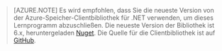 >[AZURE.NOTE] Es wird empfohlen, dass Sie die neueste Version von der Azure-Speicher-Clientbibliothek für .NET verwenden, um dieses Lernprogramm abzuschließen. Die neueste Version der Bibliothek ist 6.x, heruntergeladen [Nuget](https://www.nuget.org/packages/WindowsAzure.Storage/). Die Quelle für die Clientbibliothek ist auf [GitHub](https://github.com/Azure/azure-storage-net). 

